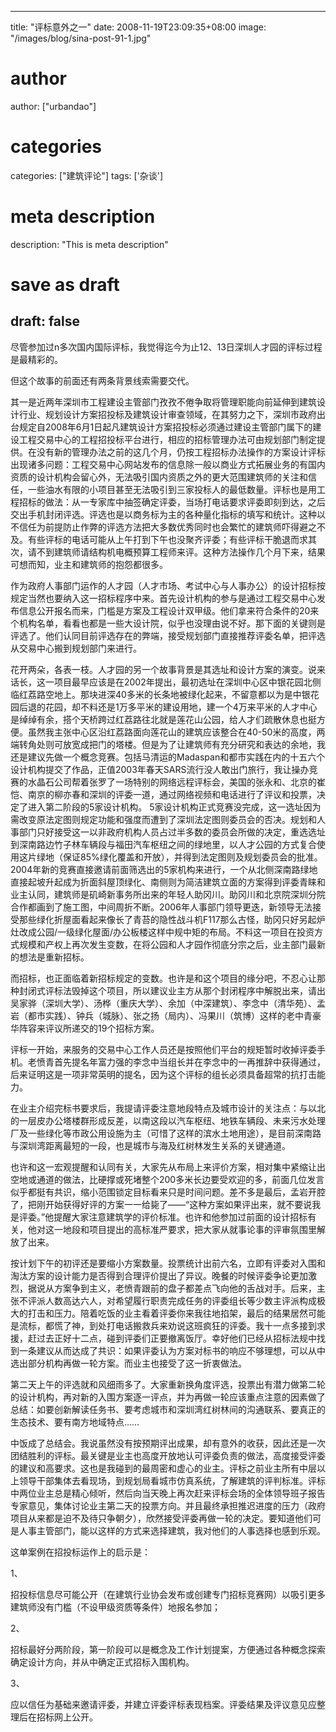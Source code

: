 
---
title: "评标意外之一"
date: 2008-11-19T23:09:35+08:00
image: "/images/blog/sina-post-91-1.jpg"
# author
author: ["urbandao"]
# categories
categories: ["建筑评论"]
tags: ['杂谈']
# meta description
description: "This is meta description"
# save as draft
draft: false
---

尽管参加过n多次国内国际评标，我觉得迄今为止12、13日深圳人才园的评标过程是最精彩的。

但这个故事的前面还有两条背景线索需要交代。

其一是近两年深圳市工程建设主管部门孜孜不倦争取将管理职能向前延伸到建筑设计行业、规划设计方案招投标及建筑设计审查领域，在其努力之下，深圳市政府出台规定自2008年6月1日起凡建筑设计方案招投标必须通过建设主管部门属下的建设工程交易中心的工程招投标平台进行，相应的招标管理办法可由规划部门制定提供。在没有新的管理办法之前的这几个月，仍按工程招标办法操作的方案设计评标出现诸多问题：工程交易中心网站发布的信息除一般以商业方式拓展业务的有国内资质的设计机构会留心外，无法吸引国内资质之外的更大范围建筑师的关注和信任，一些油水有限的小项目甚至无法吸引到三家投标人的最低数量。评标也是用工程招标的做法：从一专家库中抽签确定评委，当场打电话要求评委即刻到达，之后交出手机封闭评选。评选也是以商务标为主的各种量化指标的填写和统计。这种以不信任为前提防止作弊的评选方法把大多数优秀同时也会繁忙的建筑师吓得避之不及。有些评标的电话可能从上午打到下午也没聚齐评委；有些评标干脆退而求其次，请不到建筑师请结构机电概预算工程师来评。这种方法操作几个月下来，结果可想而知，业主和建筑师的抱怨都很多。

作为政府人事部门运作的人才园（人才市场、考试中心与人事办公）的设计招标按规定当然也要纳入这一招标程序中来。首先设计机构的参与是通过工程交易中心发布信息公开报名而来，门槛是方案及工程设计双甲级。他们拿来符合条件的20来个机构名单，看看也都是一些大设计院，似乎也没理由说不好。那下面的关键则是评选了。他们认同目前评选存在的弊端，接受规划部门直接推荐评委名单，把评选从交易中心搬到规划部门来进行。

花开两朵，各表一枝。人才园的另一个故事背景是其选址和设计方案的演变。说来话长，这一项目最早应该是在2002年提出，最初选址在深圳中心区中银花园北侧临红荔路空地上。那块进深40多米的长条地被绿化起来，不留意都以为是中银花园后退的花园，却不料还是1万多平米的建设用地，建一个4万来平米的人才中心是绰绰有余，搭个天桥跨过红荔路往北就是莲花山公园，给人才们疏散休息也挺方便。虽然我主张中心区沿红荔路面向莲花山的建筑应该整合在40-50米的高度，两端转角处则可放宽成把门的塔楼。但是为了让建筑师有充分研究和表达的余地，我还是建议先做一个概念竞赛。包括马清运的Madaspan和都市实践在内的十五六个设计机构提交了作品，正值2003年春天SARS流行没人敢出门旅行，我让操办竞赛的水晶石公司帮着张罗了一场特别的网络远程评标会，美国的张永和、北京的崔恺、南京的柳亦春和深圳的评委一道，通过网络视频和电话进行了评议和投票，决定了进入第二阶段的5家设计机构。
5家设计机构正式竞赛没完成，这一选址因为需改变原法定图则规定功能和强度而遭到了深圳法定图则委员会的否决。规划和人事部门只好接受这一以非政府机构人员占过半多数的委员会所做的决定，重选选址到深南路边竹子林车辆段与福田汽车枢纽之间的绿地里，以人才公园的方式复合使用这片绿地（保证85%绿化覆盖和开放），并得到法定图则及规划委员会的批准。2004年新的竞赛直接邀请前面筛选出的5家机构来进行，一个从北侧深南路绿地直接起坡升起成为折面斜屋顶绿化、南侧则为简洁建筑立面的方案得到评委青睐和业主认同，建筑师是矶崎新事务所出来的年轻人助冈川。助冈川和北京院深圳分院合作都画到了施工图，中间周折不断。2006年人事部门领导更迭，新领导无法接受那些绿化折屋面看起来像长了青苔的隐性战斗机F117那么古怪，助冈只好另起炉灶改成公园/一级绿化屋面/办公板楼这样中规中矩的布局。不料这一项目在投资方式规模和产权上再次发生变数，在将公园和人才园作彻底分宗之后，业主部门最新的想法是重新招标。

而招标，也正面临着新招标规定的变数。也许是和这个项目的缘分吧，不忍心让那种封闭式评标法毁掉这个项目，所以建议业主方从那个封闭程序中解脱出来，请出吴家骅（深圳大学）、汤桦（重庆大学）、余加（中深建筑）、李念中（清华苑）、孟岩（都市实践）、钟兵（城脉）、张之扬（局内）、冯果川（筑博）这样的老中青豪华阵容来评议所递交的19个招标方案。

评标一开始，来服务的交易中心工作人员还是按照他们平台的规矩暂时收掉评委手机。老愤青首先提名年富力强的李念中当组长并在李念中的一再推辞中获得通过，后来证明这是一项非常英明的提名，因为这个评标的组长必须具备超常的抗打击能力。

在业主介绍完标书要求后，我提请评委注意地段特点及城市设计的关注点：与以北的一层皮办公塔楼群形成反差，以南这段以汽车枢纽、地铁车辆段、未来污水处理厂及一些绿化等市政公用设施为主（可惜了这样的滨水土地用途），是目前深南路与深圳湾距离最短的一段，也是城市与海及红树林发生关系的关键通道。

也许和这一宏观提醒和认同有关，大家先从布局上来评价方案，相对集中紧缩让出空地或通道的做法，比硬撑或死堵整个200多米长边要受欢迎的多，前面几位发言似乎都挺有共识，缩小范围锁定目标看来只是时间问题。差不多是最后，孟岩开腔了，把刚开始获得好评的方案一一给毙了——“这种方案如果评出来，就不要说我是评委。”他提醒大家注意建筑学的评价标准。也许和他参加过前面的设计招标有关，他对这一地段和项目提出的高标准严要求，把大家从就事论事的评审氛围里解放了出来。

按计划下午的初评还是要缩小方案数量。投票统计出前六名，立即有评委对入围和淘汰方案的设计能力是否得到合理评价提出了异议。晚餐的时候评委争论更加激烈，据说从方案争到主义，老愤青跟前的盘子都差点飞向他的舌战对手。后来，主张不评派人数高达六人，对希望履行职责完成任务的评委组长等少数主评派构成极大的打击和压力。陪着吃饭的业主看着评委你来我往地掐架，最后的结果居然可能是流标，都慌了神，到处打电话搬救兵来劝说这班疯狂的评委。我十一点多接到求援，赶过去正好十二点，碰到评委们正要撤离饭厅。幸好他们已经从招标法规中找到一条建议从而达成了共识：如果评委认为方案对标书的响应不够理想，可以从中选出部分机构再做一轮方案。而业主也接受了这一折衷做法。

第二天上午的评选就和风细雨多了。大家重新换角度评选，投票出有潜力做第二轮的设计机构，再对新的入围方案逐一评点，并为再做一轮应该重点注意的因素做了总结：如要创新解读任务书、要考虑城市和深圳湾红树林间的沟通联系、要真正的生态技术、要有南方地域特点……

中饭成了总结会。我说虽然没有按预期评出成果，却有意外的收获，因此还是一次团结胜利的评标。最关键是业主也高度开放地认可评委负责的做法，高度接受评委的建议和高要求。这也是我碰到的最周密和虚心的业主。评标之前业主所有中层以上领导干部集体去看现场，到规划局看城市仿真系统，了解建筑的评判标准。评标中两位业主总是精心倾听，然后向当天晚上再次赶来评标会场的全体领导班子报告专家意见，集体讨论业主第二天的投票方向。并且最终承担推迟进度的压力（政府项目从来都是迫不及待只争朝夕），欣然接受评委再做一轮的决定。要知道他们可是人事主管部门，能以这样的方式来选择建筑，我对他们的人事选择也感到乐观。

这单案例在招投标运作上的启示是：

1、

招投标信息尽可能公开（在建筑行业协会发布或创建专门招标竞赛网）以吸引更多建筑师没有门槛（不设甲级资质等条件）地报名参加；

2、

招标最好分两阶段，第一阶段可以是概念及工作计划提案，方便通过各种概念探索确定设计方向，并从中确定正式招标入围机构。

3、

应以信任为基础来邀请评委，并建立评委评标表现档案。评委结果及评议意见应整理后在招标网上公开。
